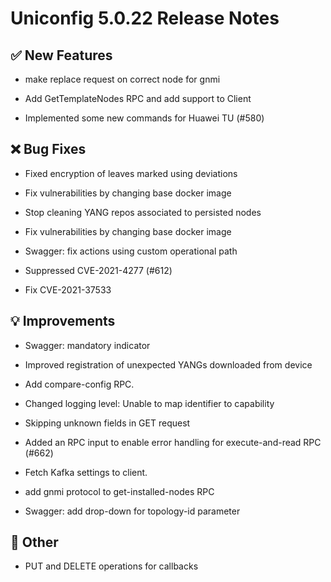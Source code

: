 # Uniconfig 5.0.22 Release Notes 
 
## :white_check_mark: New Features 
 
 - make replace request on correct node for gnmi
 
 - Add GetTemplateNodes RPC and add support to Client
 
 - Implemented some new commands for Huawei TU (#580)
 
## :x: Bug Fixes 
 
 - Fixed encryption of leaves marked using deviations
 
 -  Fix vulnerabilities by changing base docker image
 
 - Stop cleaning YANG repos associated to persisted nodes
 
 - Fix vulnerabilities by changing base docker image
 
 - Swagger: fix actions using custom operational path
 
 - Suppressed CVE-2021-4277 (#612)
 
 - Fix CVE-2021-37533
 
## :bulb: Improvements 
 
 - Swagger: mandatory indicator
 
 - Improved registration of unexpected YANGs downloaded from device
 
 - Add compare-config RPC.
 
 - Changed logging level: Unable to map identifier to capability
 
 - Skipping unknown fields in GET request
 
 - Added an RPC input to enable error handling for execute-and-read RPC (#662)
 
 - Fetch Kafka settings to client.
 
 - add gnmi protocol to get-installed-nodes RPC
 
 - Swagger: add drop-down for topology-id parameter
 
## :wrench: Other 
 
 - PUT and DELETE operations for callbacks
 
